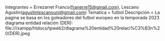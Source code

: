 Integrantes = Errezarret Franco(franerre15@gmail.com), Lescano Agustin(agustinlescanouni@gmail.com)
Tematica = futbol
Descripción = La pagina se basa en los goleadores del futbol europeo en la temporada 2023
diagrama entidad relación (DER): file:///xampp/htdocs/tpweb2/diagrama%20entidad%20relaci%C3%B3n%20(DER).jpeg
